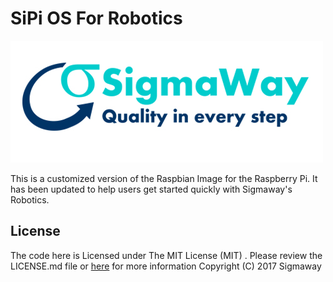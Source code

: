 # SiPi OS For Robotics

![Dex Logo](sigmaway_logo.jpg "Sigmaway sLogo.")

This is a customized version of the Raspbian Image for the Raspberry Pi.  It has been updated to help users get started quickly with Sigmaway's Robotics.


## License
The code here is Licensed under  The MIT License (MIT) . Please review the  LICENSE.md file or [here](https://github.com/Sigmaway/sipi/blob/master/LICENSE.md) for more information
Copyright (C) 2017 Sigmaway 

    




